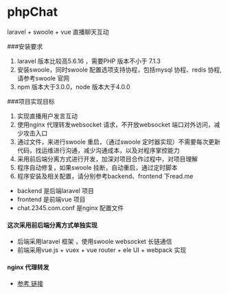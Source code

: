 # phpChat
laravel + swoole + vue 直播聊天互动

###安装要求
1. laravel 版本比较高5.6.16 ，需要PHP 版本不小于 7.1.3
2. 安装swoole，同时swoole 配置选项支持协程，包括mysql 协程、redis 协程,请参考swoole 官网
3. npm 版本大于3.0.0，node 版本大于4.0.0


###项目实现目标
1. 实现直播用户发言互动
2. 使用nginx 代理转发websocket 请求，不开放websocket 端口对外访问，减少攻击入口
3. 通过文件，来进行swoole 重启，（通过swoole 定时器实现）不需要每次更新代码，找运维进行沟通，减少沟通成本，以及对程序掌控能力
4. 采用前后端分离方式进行开发，加深对项目合作过程中，对项目理解
5. 程序自动修复，如果swoole 挂断，自动重启，通过定时脚本
6. 程序安装及相关配置，请分别参考backend、frontend 下read.me

* backend 是后端laravel 项目
* frontend 是前端vue 项目
* chat.2345.com.conf 是nginx 配置文件

#### 这次采用前后端分离方式单独实现
* 后端采用laravel 框架 ，使用swoole websocket 长链通信
* 前端采用vue.js + vuex + vue router + ele UI + webpack 实现 
#### nginx 代理转发
* [参考 链接](https://wiki.swoole.com/wiki/page/326.html)

